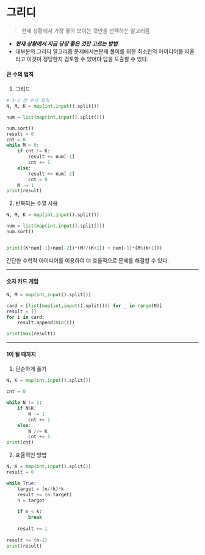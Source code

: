 #  그리디

> 현재 상황에서 가장 좋아 보이는 것만을 선택하는 알고리즘



* ***현재 상황에서 지금 당장 좋은 것만 고르는 방법***
* 대부분의 그리디 알고리즘 문제에서는문제 풀이를 위한 최소한의 아이디어를 떠올리고 이것이 정당한지 검토할 수 있어야 답을 도출할 수 있다.



#### 큰 수의 법칙

1. 그리드

```python
# 3-2 큰 수의 법칙
N, M, K = map(int,input().split())

num = list(map(int,input().split()))

num.sort()
result = 0
cnt = 0
while M > 0:
    if cnt != K:
        result += num[-1]
        cnt += 1
    else:
        result += num[-2]
        cnt = 0
    M -= 1
print(result)
```



2. 반복되는 수열 사용

```python
N, M, K = map(int,input().split())

num = list(map(int,input().split()))
num.sort()


print((K*num[-1]+num[-2])*(M//(K+1)) + num[-1]*(M%(K+1)))
```



간단한 수학적 아이디어를 이용하여 더 효율적으로 문제를 해결할 수 있다.

___

#### 숫자 카드 게임

```python
N, M = map(int,input().split())

card = [list(map(int,input().split())) for _ in range(N)]
result = []
for i in card:
    result.append(min(i))

print(max(result))
```

___

#### 1이 될 때까지

1. 단순하게 풀기

```python
N, K = map(int,input().split())

cnt = 0

while N != 1:
    if N%K:
        N -= 1
        cnt += 1
    else:
        N //= K
        cnt += 1
print(cnt)
```

2. 효율적인 방법

```python
N, K = map(int,input().split())
result = 0

while True:
    target = (n//k)*k
    result += (n-target)
    n = target
    
    if n < k:
        break
    
    result += 1
    
result += (n-1)
print(result)
```

